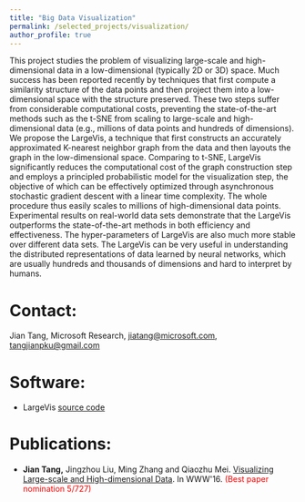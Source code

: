 ```yaml
---
title: "Big Data Visualization"
permalink: /selected_projects/visualization/
author_profile: true
---
```


This project studies the problem of visualizing large-scale and high-dimensional data in a low-dimensional (typically 2D or 3D) space. Much success has been reported recently by techniques that first compute a similarity structure of the data points and then project them into a low-dimensional space with the structure preserved. These two steps suffer from considerable computational costs, preventing the state-of-the-art methods such as the t-SNE from scaling to large-scale and high-dimensional data (e.g., millions of data points and hundreds of dimensions). We propose the LargeVis, a technique that first constructs an accurately approximated K-nearest neighbor graph from the data and then layouts the graph in the low-dimensional space. Comparing to t-SNE, LargeVis significantly reduces the computational cost of the graph construction step and employs a principled probabilistic model for the visualization step, the objective of which can be effectively optimized through asynchronous stochastic gradient descent with a linear time complexity. The whole procedure thus easily scales to millions of high-dimensional data points. Experimental results on real-world data sets demonstrate that the LargeVis outperforms the state-of-the-art methods in both efficiency and effectiveness. The hyper-parameters of LargeVis are also much more stable over different data sets. The LargeVis can be very useful in understanding the distributed representations of data learned by neural networks, which are usually hundreds and thousands of dimensions and hard to interpret by humans.

Contact:
======
Jian Tang, Microsoft Research, jiatang@microsoft.com, tangjianpku@gmail.com

Software:
======
* LargeVis [source code](https://github.com/lferry007/LargeVis)

Publications:
======
* **Jian Tang,** Jingzhou Liu, Ming Zhang and Qiaozhu Mei. [Visualizing Large-scale and High-dimensional Data](https://arxiv.org/abs/1602.00370). In WWW'16. <span style='color:red'>(Best paper nomination 5/727)</span>

